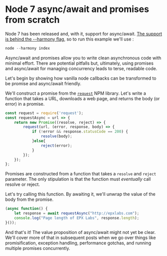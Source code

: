 # Node 7 async/await and promises from scratch

Node 7 has been released and, with it, support for async/await.  [The support is behind the --harmony flag](http://node.green), so to run this example we'll use :

```javascript
node --harmony index
```

Async/await and promises allow you to write clean asynchronous code with minimal effort.  There are potential pitfalls but, ultimately, using promises and async/await for managing concurrency leads to terse, readable code.

Let's begin by showing how vanilla node callbacks can be transformed to be promise and async/await friendly.

We'll construct a promise from the [`request`](https://www.npmjs.com/package/request) NPM library.  Let's write a function that takes a URL, downloads a web page, and returns the body (or error) in a promise.

```javascript
const request = require('request');
const requestAsync = url => {
    return new Promise((resolve, reject) => {
        request(url, (error, response, body) => {
            if (!error && response.statusCode == 200) {
                resolve(body);
            }else{
                reject(error);
            }
        });
    });
};
```

Promises are constructed from a function that takes a `resolve` and `reject` parameter.  The only stipulation is that the function must *eventually* call resolve or reject.

Let's try calling this function.  By awaiting it, we'll unwrap the value of the body from the promise.

```javascript
(async function() {
    let response = await requestAsync("http://epxlabs.com");
    console.log("Page length of EPX Labs", response.length);
}());
```

And that's it!  The value proposition of async/await might not yet be clear.  We'll cover more of that in subsequent posts when we go over things like promisification, exception handling, performance gotchas, and running multiple promises concurrently.
